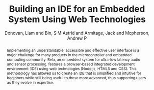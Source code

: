 --- 
title: "Building an IDE for an Embedded System Using Web Technologies" 
abstract: "Implementing an understandable, accessible and effective user interface is a major challenge for many products in the microcontroller and embedded computing community. Bela, an embedded system for ultra-low latency audio and sensor processing, features a browser-based integrated development environment (IDE) using web technologies (Node.js, HTML5 and CSS). This methodology has allowed us to create an IDE that is simplified and intuitive for beginners while still being useful to those more advanced, thus supporting users as they evolve in expertise." 
address: "London" 
author: "Donovan, Liam and Bin, S M Astrid and Armitage, Jack and Mcpherson, Andrew P"
webAuthor: "Liam Donovan, S M Astrid Bin, Jack Armitage, Andrew P Mcpherson" 
booktitle: "Proceedings of the International Web Audio Conference" 
editor: "Thalmann, Florian and Ewert, Sebastian" 
month: "Proceedings of the International Web Audio Conference"
pages: "" 
publisher: "Queen Mary University of London" 
series: "WAC '17"
track: "Talk"  
year: "2017" 
id: "2017_EA_45" 
tags: year2017
media: https://youtu.be/OpUeyRRPpCo?t=4791 
pdflink: /_data/papers/pdf/2017/2017_45.pdf
ISSN: 2663-5844
---